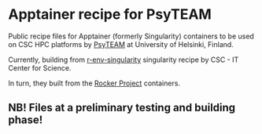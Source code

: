 # Apptainer recipe for PsyTEAM

Public recipe files for Apptainer (formerly Singularity) containers to be used on CSC HPC platforms by [PsyTEAM](https://blogs.helsinki.fi/psyteam-research-group/) at University of Helsinki, Finland.

Currently, building from [r-env-singularity](https://github.com/CSCfi/singularity-recipes/tree/main/r-env-singularity) singularity recipe by CSC - IT Center for Science.

In turn, they built from the [Rocker Project](https://rocker-project.org/) containers.

NB! Files at a preliminary testing and building phase!
---
